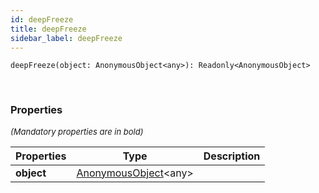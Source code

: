 ```yaml
---
id: deepFreeze
title: deepFreeze
sidebar_label: deepFreeze
---
```


```tsx
deepFreeze(object: AnonymousObject<any>): Readonly<AnonymousObject>
```
<br/>



### Properties

<font size="2"><i>(Mandatory properties are in bold)</i></font>

| Properties | Type | Description |
| --------- | ---- | ----------- |
| **object** | [AnonymousObject](/framework-api/interfaces/AnonymousObject.md)<any\> |  |
